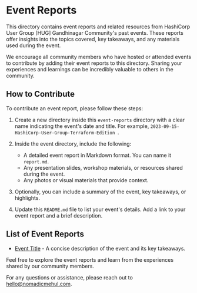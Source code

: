 # Event Reports

This directory contains event reports and related resources from HashiCorp User Group [HUG] Gandhinagar Community's past events. These reports offer insights into the topics covered, key takeaways, and any materials used during the event.

We encourage all community members who have hosted or attended events to contribute by adding their event reports to this directory. Sharing your experiences and learnings can be incredibly valuable to others in the community.

## How to Contribute

To contribute an event report, please follow these steps:

1. Create a new directory inside this `event-reports` directory with a clear name indicating the event's date and title. For example, `2023-09-15-HashiCorp-User-Group-Terraform-Edition `.

2. Inside the event directory, include the following:

   - A detailed event report in Markdown format. You can name it `report.md`.
   - Any presentation slides, workshop materials, or resources shared during the event.
   - Any photos or visual materials that provide context.

3. Optionally, you can include a summary of the event, key takeaways, or highlights.

4. Update this `README.md` file to list your event's details. Add a link to your event report and a brief description.

## List of Event Reports

- [Event Title](2023-09-15-HashiCorp-User-Group-Terraform-Edition/report.md) - A concise description of the event and its key takeaways.

Feel free to explore the event reports and learn from the experiences shared by our community members.

For any questions or assistance, please reach out to [hello@nomadicmehul.com](mailto:hello@nomadicmehul.com).
